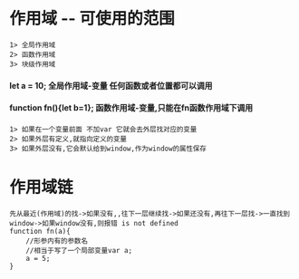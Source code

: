 # 作用域 -- 可使用的范围
	1> 全局作用域
	2> 函数作用域
	3> 块级作用域

#### let a = 10; 全局作用域-变量 任何函数或者位置都可以调用
#### function fn(){let b=1}; 函数作用域-变量,只能在fn函数作用域下调用
	1> 如果在一个变量前面 不加var 它就会去外层找对应的变量
	2> 如果外层有定义,就指向定义的变量
	3> 如果外层没有,它会默认给到window,作为window的属性保存

# 作用域链
	先从最近(作用域)的找->如果没有,,往下一层继续找->如果还没有,再往下一层找->一直找到window->如果window没有,则报错 is not defined
	function fn(a){
		//形参内有的参数名
		//相当于写了一个局部变量var a;
		a = 5;
	}